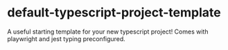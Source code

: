 # default-typescript-project-template
A useful starting template for your new typescript project! Comes with playwright and jest typing preconfigured.
